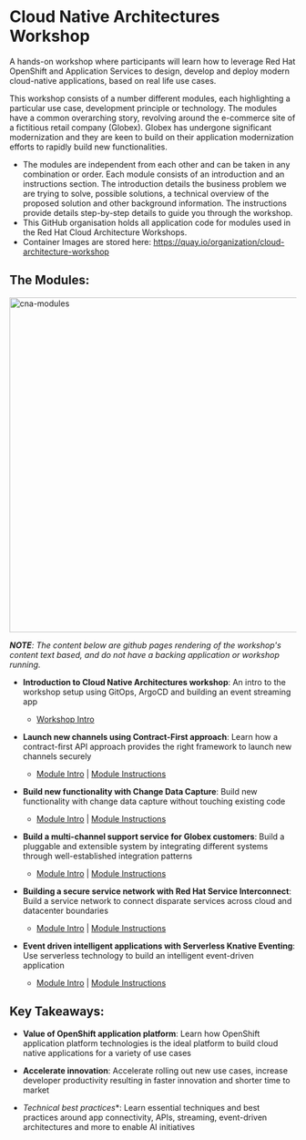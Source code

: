 # Cloud Native Architectures Workshop

A hands-on workshop where participants will learn how to leverage Red Hat OpenShift and Application Services to design, develop and deploy modern cloud-native applications, based on real life use cases.

This workshop consists of a number different modules, each highlighting a particular use case, development principle or technology. The modules have a common overarching story, revolving around the e-commerce site of a fictitious retail company (Globex). Globex has undergone significant modernization and they are keen to build on their application modernization efforts to rapidly build new functionalities.

* The modules are independent from each other and can be taken in any combination or order. Each module consists of an introduction and an instructions section. The introduction details the business problem we are trying to solve, possible solutions, a technical overview of the proposed solution and other background information. The instructions provide details step-by-step details to guide you through the workshop.
* This GitHub organisation holds all application code for modules used in the Red Hat Cloud Architecture Workshops.
* Container Images are stored here: https://quay.io/organization/cloud-architecture-workshop 


## The Modules:

<img width="1031" height="588" alt="cna-modules" src="https://github.com/user-attachments/assets/ae2bc6ec-0c5c-4c28-961d-de05a2bd2fb6" />

_**NOTE**: The content below are github pages rendering of the workshop's content text based, and do not have a backing application or workshop running._

- **Introduction to Cloud Native Architectures workshop**: An intro to the workshop setup using GitOps, ArgoCD and  building an event streaming app
  - [Workshop Intro](https://rh-cloud-architecture-workshop.github.io/showroom/modules/globex-intro.html)

- **Launch new channels using Contract-First approach**: Learn how a contract-first API approach provides the right framework to launch new channels securely
  - [Module Intro](https://rh-cloud-architecture-workshop.github.io/showroom/modules/module-apim-intro.html) | [Module Instructions](https://rh-cloud-architecture-workshop.github.io/showroom/modules/module-apim-instructions.html)

- **Build new functionality with Change Data Capture**: Build new functionality with change data capture without touching existing code
  - [Module Intro](https://rh-cloud-architecture-workshop.github.io/showroom/modules/module-cdc-intro.html) | [Module Instructions](https://rh-cloud-architecture-workshop.github.io/showroom/modules/module-cdc-instructions.html)

- **Build a multi-channel support service for Globex customers**:  Build a pluggable and extensible system by integrating different systems through well-established integration patterns 
  - [Module Intro](https://rh-cloud-architecture-workshop.github.io/showroom/modules/module-camel-intro.html) | [Module Instructions](https://rh-cloud-architecture-workshop.github.io/showroom/modules/module-camel-instructions.html)

- **Building a secure service network with Red Hat Service Interconnect**: Build a service network to connect disparate services across cloud and datacenter boundaries
  - [Module Intro](https://rh-cloud-architecture-workshop.github.io/showroom/modules/module-skupper-intro.html) | [Module Instructions](https://rh-cloud-architecture-workshop.github.io/showroom/modules/module-skupper-instructions.html)

- **Event driven intelligent applications with Serverless Knative Eventing**: Use serverless technology to build an intelligent event-driven application
  - [Module Intro](https://rh-cloud-architecture-workshop.github.io/showroom/modules/module-serverless-intro.html) | [Module Instructions](https://rh-cloud-architecture-workshop.github.io/showroom/modules/module-serverless-instructions.html)


## Key Takeaways:

- **Value of OpenShift application platform**: Learn how OpenShift application platform technologies is the ideal platform to build cloud native applications for a variety of use cases 

- **Accelerate innovation**: Accelerate rolling out new use cases, increase developer productivity resulting in faster innovation and shorter time to market

- *Technical best practices**: Learn essential techniques and best practices around app connectivity, APIs, streaming, event-driven architectures and more to enable AI initiatives
